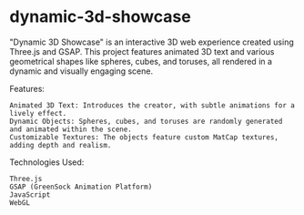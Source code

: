 # dynamic-3d-showcase
"Dynamic 3D Showcase" is an interactive 3D web experience created using Three.js and GSAP. This project features animated 3D text and various geometrical shapes like spheres, cubes, and toruses, all rendered in a dynamic and visually engaging scene. 

Features:

    Animated 3D Text: Introduces the creator, with subtle animations for a lively effect.
    Dynamic Objects: Spheres, cubes, and toruses are randomly generated and animated within the scene.
    Customizable Textures: The objects feature custom MatCap textures, adding depth and realism.

Technologies Used:

    Three.js
    GSAP (GreenSock Animation Platform)
    JavaScript
    WebGL
